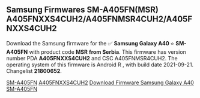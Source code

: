 <h2>Samsung Firmwares SM-A405FN(MSR) A405FNXXS4CUH2/A405FNMSR4CUH2/A405FNXXS4CUH2</h2>
Download the Samsung firmware for the ✅ <strong>Samsung Galaxy A40 </strong> ⭐ <strong>SM-A405FN</strong> with product code <strong>MSR</strong> <strong> from Serbia</strong>. This firmware has version number PDA <strong>A405FNXXS4CUH2</strong> and CSC A405FNMSR4CUH2. The operating system of this firmware is Android R , with build date 2021-09-21. Changelist <strong>21800652</strong>.


[SM-A405FN](https://samfirm.shop/samsung/model/SM-A405FN)
[A405FNXXS4CUH2](https://samfirm.shop/samsung/pda/A405FNXXS4CUH2)
[Download Firmware Samsung Galaxy A40 SM-A405FN](https://samfirm.shop/samsung/firmware/458828)
